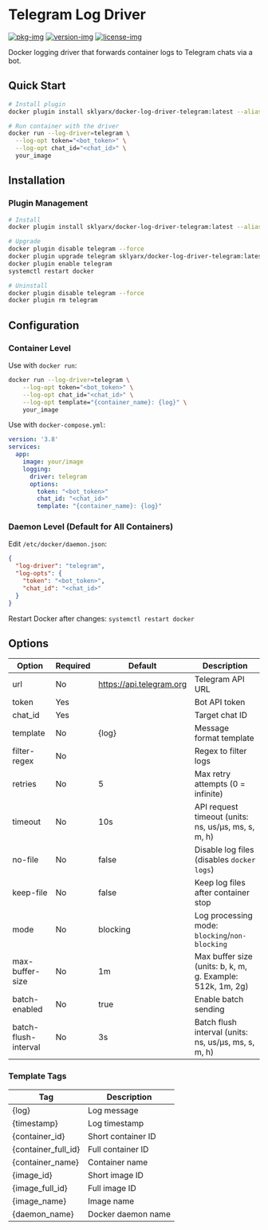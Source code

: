# Telegram Log Driver

[![pkg-img]][pkg-url]
[![version-img]][version-url]
[![license-img]][license-url]

Docker logging driver that forwards container logs to Telegram chats via a bot.

## Quick Start

```bash
# Install plugin
docker plugin install sklyarx/docker-log-driver-telegram:latest --alias telegram --grant-all-permissions

# Run container with the driver
docker run --log-driver=telegram \
  --log-opt token="<bot_token>" \
  --log-opt chat_id="<chat_id>" \
  your_image

```

## Installation

### Plugin Management

```bash
# Install
docker plugin install sklyarx/docker-log-driver-telegram:latest --alias telegram --grant-all-permissions

# Upgrade
docker plugin disable telegram --force
docker plugin upgrade telegram sklyarx/docker-log-driver-telegram:latest --grant-all-permissions
docker plugin enable telegram
systemctl restart docker

# Uninstall
docker plugin disable telegram --force
docker plugin rm telegram
```

## Configuration

### Container Level

Use with `docker run`:
```bash
docker run --log-driver=telegram \
    --log-opt token="<bot_token>" \
    --log-opt chat_id="<chat_id>" \
    --log-opt template="{container_name}: {log}" \
    your_image
```

Use with `docker-compose.yml`:
```yaml
version: '3.8'
services:
  app:
    image: your/image
    logging:
      driver: telegram
      options:
        token: "<bot_token>"
        chat_id: "<chat_id>"
        template: "{container_name}: {log}"
```

### Daemon Level (Default for All Containers)

Edit `/etc/docker/daemon.json`:
```json
{
  "log-driver": "telegram",
  "log-opts": {
    "token": "<bot_token>",
    "chat_id": "<chat_id>"
  }
}
```

Restart Docker after changes: `systemctl restart docker`

## Options

| Option               | Required | Default               | Description                                                                          |
|---------------------|----------|----------------------|--------------------------------------------------------------------------------------|
| url                 | No       | https://api.telegram.org | Telegram API URL                                                                  |
| token               | Yes      |                      | Bot API token                                                                         |
| chat_id             | Yes      |                      | Target chat ID                                                                        |
| template            | No       | {log}                | Message format template                                                               |
| filter-regex        | No       |                      | Regex to filter logs                                                                  |
| retries             | No       | 5                    | Max retry attempts (0 = infinite)                                                     |
| timeout             | No       | 10s                  | API request timeout (units: ns, us/µs, ms, s, m, h)                                  |
| no-file             | No       | false                | Disable log files (disables `docker logs`)                                           |
| keep-file           | No       | false                | Keep log files after container stop                                                   |
| mode                | No       | blocking             | Log processing mode: `blocking`/`non-blocking`                                        |
| max-buffer-size     | No       | 1m                   | Max buffer size (units: b, k, m, g. Example: 512k, 1m, 2g)                          |
| batch-enabled       | No       | true                 | Enable batch sending                                                                  |
| batch-flush-interval| No       | 3s                   | Batch flush interval (units: ns, us/µs, ms, s, m, h)                                 |

### Template Tags

| Tag                | Description              |
|-------------------|--------------------------|
| {log}             | Log message              |
| {timestamp}       | Log timestamp            |
| {container_id}    | Short container ID       |
| {container_full_id}| Full container ID        |
| {container_name}  | Container name           |
| {image_id}        | Short image ID           |
| {image_full_id}   | Full image ID            |
| {image_name}      | Image name               |
| {daemon_name}     | Docker daemon name        |

[pkg-img]: https://pkg.go.dev/badge/sklyar/docker-log-driver-telegram
[pkg-url]: https://pkg.go.dev/github.com/sklyar/docker-log-driver-telegram
[version-img]: https://img.shields.io/github/v/release/sklyar/docker-log-driver-telegram
[version-url]: https://github.com/sklyar/docker-log-driver-telegram/releases
[license-img]: https://img.shields.io/github/license/sklyar/docker-log-driver-telegram
[license-url]: https://raw.githubusercontent.com/sklyar/docker-log-driver-telegram/master/LICENSE